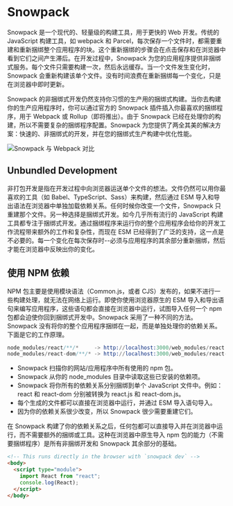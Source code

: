 # Snowpack

Snowpack 是一个现代的、轻量级的构建工具，用于更快的 Web 开发。传统的 JavaScript 构建工具，如 webpack 和 Parcel，每次保存一个文件时，都需要重建和重新捆绑整个应用程序的块。这个重新捆绑的步骤会在点击保存和在浏览器中看到它们之间产生滞后。在开发过程中，Snowpack 为您的应用程序提供非捆绑式服务。每个文件只需要构建一次，然后永远缓存。当一个文件发生变化时，Snowpack 会重新构建该单个文件。没有时间浪费在重新捆绑每一个变化，只是在浏览器中即时更新。

Snowpack 的非捆绑式开发仍然支持你习惯的生产用的捆绑式构建。当你去构建你的生产应用程序时，你可以通过官方的 Snowpack 插件插入你最喜欢的捆绑程序，用于 Webpack 或 Rollup（即将推出）。由于 Snowpack 已经在处理你的构建，所以不需要复杂的捆绑程序配置。Snowpack 为您提供了两全其美的解决方案：快速的、非捆绑式的开发，并在您的捆绑式生产构建中优化性能。

![Snowpack 与 Webpack 对比](https://s3.ax1x.com/2021/01/15/sw0XKs.png)

## Unbundled Development

非打包开发是指在开发过程中向浏览器运送单个文件的想法。文件仍然可以用你最喜欢的工具（如 Babel、TypeScript、Sass）来构建，然后通过 ESM 导入和导出语法在浏览器中单独加载依赖关系。任何时候你改变一个文件，Snowpack 只重建那个文件。另一种选择是捆绑式开发。如今几乎所有流行的 JavaScript 构建工具都专注于捆绑式开发。通过捆绑程序来运行你的整个应用程序会给你的开发工作流程带来额外的工作和复杂性，而现在 ESM 已经得到了广泛的支持，这一点是不必要的。每一个变化在每次保存时--必须与应用程序的其余部分重新捆绑，然后才能在浏览器中反映出你的变化。

## 使用 NPM 依赖

NPM 包主要是使用模块语法（Common.js，或者 CJS）发布的，如果不进行一些构建处理，就无法在网络上运行。即使你使用浏览器原生的 ESM 导入和导出语句来编写应用程序，这些语句都会直接在浏览器中运行，试图导入任何一个 npm 包都会迫使你回到捆绑式开发中。Snowpack 采用了一种不同的方法。Snowpack 没有将你的整个应用程序捆绑在一起，而是单独处理你的依赖关系。下面是它的工作原理。

```s
node_modules/react/**/*     -> http://localhost:3000/web_modules/react.js
node_modules/react-dom/**/* -> http://localhost:3000/web_modules/react-dom.js
```

- Snowpack 扫描你的网站/应用程序中所有使用的 npm 包。
- Snowpack 从你的 node_modules 目录中读取这些已安装的依赖项。
- Snowpack 将你所有的依赖关系分别捆绑到单个 JavaScript 文件中。例如：react 和 react-dom 分别被转换为 react.js 和 react-dom.js。
- 每个生成的文件都可以直接在浏览器中运行，并通过 ESM 导入语句导入。
- 因为你的依赖关系很少改变，所以 Snowpack 很少需要重建它们。

在 Snowpack 构建了你的依赖关系之后，任何包都可以直接导入并在浏览器中运行，而不需要额外的捆绑或工具。这种在浏览器中原生导入 npm 包的能力（不需要捆绑程序）是所有非捆绑开发和 Snowpack 其余部分的基础。

```html
<!-- This runs directly in the browser with `snowpack dev` -->
<body>
  <script type="module">
    import React from "react";
    console.log(React);
  </script>
</body>
```
